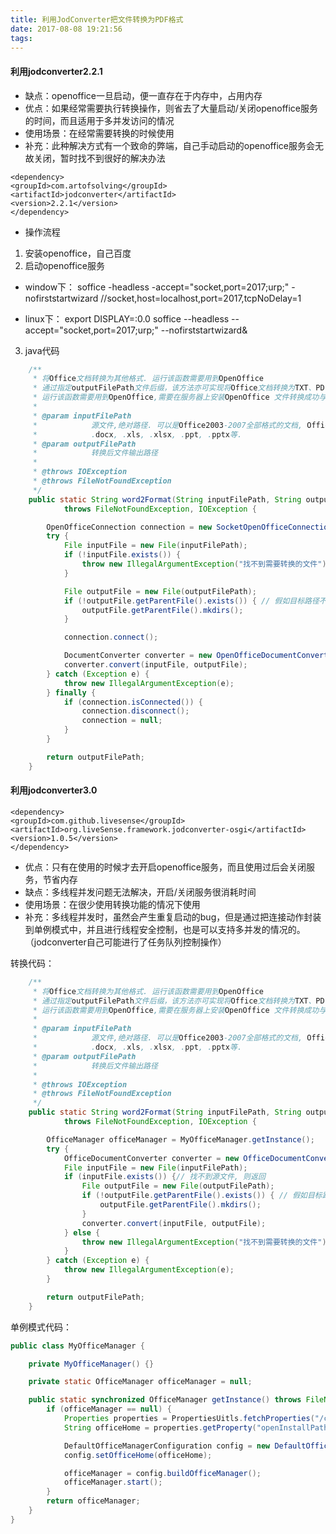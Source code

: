 ```yaml
---
title: 利用JodConverter把文件转换为PDF格式
date: 2017-08-08 19:21:56
tags:
---
```

#### 利用jodconverter2.2.1
-  缺点：openoffice一旦启动，便一直存在于内存中，占用内存
- 优点：如果经常需要执行转换操作，则省去了大量启动/关闭openoffice服务的时间，而且适用于多并发访问的情况
- 使用场景：在经常需要转换的时候使用
- 补充：此种解决方式有一个致命的弊端，自己手动启动的openoffice服务会无故关闭，暂时找不到很好的解决办法

```
<dependency>
<groupId>com.artofsolving</groupId>
<artifactId>jodconverter</artifactId>
<version>2.2.1</version>
</dependency>
```
- 操作流程
1. 安装openoffice，自己百度
2. 启动openoffice服务
- window下：
soffice -headless -accept="socket,port=2017;urp;" -nofirststartwizard
//socket,host=localhost,port=2017,tcpNoDelay=1

- linux下：
export DISPLAY=:0.0
soffice --headless --accept="socket,port=2017;urp;" --nofirststartwizard&

3. java代码
```java
	/**
	 * 将Office文档转换为其他格式. 运行该函数需要用到OpenOffice
	 * 通过指定outputFilePath文件后缀，该方法亦可实现将Office文档转换为TXT、PDF等格式.
	 * 运行该函数需要用到OpenOffice,需要在服务器上安装OpenOffice 文件转换成功与否以异常的形式抛出
	 *
	 * @param inputFilePath
	 *            源文件,绝对路径. 可以是Office2003-2007全部格式的文档, Office2010的没测试. 包括.doc,
	 *            .docx, .xls, .xlsx, .ppt, .pptx等.
	 * @param outputFilePath
	 *            转换后文件输出路径
	 *
	 * @throws IOException
	 * @throws FileNotFoundException
	 */
	public static String word2Format(String inputFilePath, String outputFilePath)
			throws FileNotFoundException, IOException {

		OpenOfficeConnection connection = new SocketOpenOfficeConnection(2017);
		try {
			File inputFile = new File(inputFilePath);
			if (!inputFile.exists()) {
				throw new IllegalArgumentException("找不到需要转换的文件");
			}

			File outputFile = new File(outputFilePath);
			if (!outputFile.getParentFile().exists()) { // 假如目标路径不存在, 则新建该路径
				outputFile.getParentFile().mkdirs();
			}

			connection.connect();

			DocumentConverter converter = new OpenOfficeDocumentConverter(connection);
			converter.convert(inputFile, outputFile);
		} catch (Exception e) {
			throw new IllegalArgumentException(e);
		} finally {
			if (connection.isConnected()) {
				connection.disconnect();
				connection = null;
			}
		}

		return outputFilePath;
	}
```

#### 利用jodconverter3.0
```
<dependency>
<groupId>com.github.livesense</groupId>
<artifactId>org.liveSense.framework.jodconverter-osgi</artifactId>
<version>1.0.5</version>
</dependency>
```
- 优点：只有在使用的时候才去开启openoffice服务，而且使用过后会关闭服务，节省内存
- 缺点：多线程并发问题无法解决，开启/关闭服务很消耗时间
- 使用场景：在很少使用转换功能的情况下使用
- 补充：多线程并发时，虽然会产生重复启动的bug，但是通过把连接动作封装到单例模式中，并且进行线程安全控制，也是可以支持多并发的情况的。（jodconverter自己可能进行了任务队列控制操作）

转换代码：
```java
	/**
	 * 将Office文档转换为其他格式. 运行该函数需要用到OpenOffice
	 * 通过指定outputFilePath文件后缀，该方法亦可实现将Office文档转换为TXT、PDF等格式.
	 * 运行该函数需要用到OpenOffice,需要在服务器上安装OpenOffice 文件转换成功与否以异常的形式抛出
	 *
	 * @param inputFilePath
	 *            源文件,绝对路径. 可以是Office2003-2007全部格式的文档, Office2010的没测试. 包括.doc,
	 *            .docx, .xls, .xlsx, .ppt, .pptx等.
	 * @param outputFilePath
	 *            转换后文件输出路径
	 *
	 * @throws IOException
	 * @throws FileNotFoundException
	 */
	public static String word2Format(String inputFilePath, String outputFilePath)
			throws FileNotFoundException, IOException {

		OfficeManager officeManager = MyOfficeManager.getInstance();
		try {
			OfficeDocumentConverter converter = new OfficeDocumentConverter(officeManager);
			File inputFile = new File(inputFilePath);
			if (inputFile.exists()) {// 找不到源文件, 则返回
				File outputFile = new File(outputFilePath);
				if (!outputFile.getParentFile().exists()) { // 假如目标路径不存在, 则新建该路径
					outputFile.getParentFile().mkdirs();
				}
				converter.convert(inputFile, outputFile);
			} else {
				throw new IllegalArgumentException("找不到需要转换的文件");
			}
		} catch (Exception e) {
			throw new IllegalArgumentException(e);
		}

		return outputFilePath;
	}
```
单例模式代码：
```java
public class MyOfficeManager {

	private MyOfficeManager() {}

	private static OfficeManager officeManager = null;

	public static synchronized OfficeManager getInstance() throws FileNotFoundException, IOException {
		if (officeManager == null) {
			Properties properties = PropertiesUitls.fetchProperties("/config.properties");
			String officeHome = properties.getProperty("openInstallPath");

			DefaultOfficeManagerConfiguration config = new DefaultOfficeManagerConfiguration();
			config.setOfficeHome(officeHome);

			officeManager = config.buildOfficeManager();
			officeManager.start();
		}
		return officeManager;
	}
}
```
